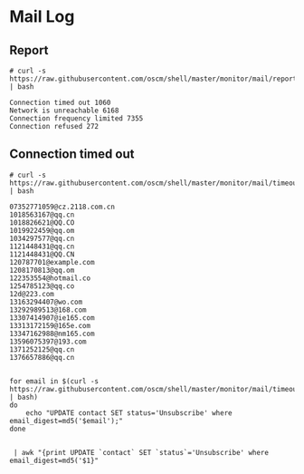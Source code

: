 Mail Log
===============

Report
-----------
	# curl -s https://raw.githubusercontent.com/oscm/shell/master/monitor/mail/report.sh | bash
	
	Connection timed out 1060
	Network is unreachable 6168
	Connection frequency limited 7355
	Connection refused 272

Connection timed out
---------------
	# curl -s https://raw.githubusercontent.com/oscm/shell/master/monitor/mail/timeout.sh | bash 
	
	07352771059@cz.2118.com.cn
	1018563167@qq.cn
	1018826621@QQ.CO
	1019922459@qq.om
	1034297577@qq.cn
	1121448431@qq.cn
	1121448431@QQ.CN
	120787701@example.com
	1208170813@qq.om
	122353554@hotmail.co
	1254785123@qq.co
	12d@223.com
	13163294407@wo.com
	13292989513@168.com
	13307414907@ie165.com
	13313172159@165e.com
	13347162988@nm165.com
	13596075397@193.com
	1371252125@qq.cn
	1376657886@qq.cn


	for email in $(curl -s https://raw.githubusercontent.com/oscm/shell/master/monitor/mail/timeout.sh | bash) 
	do
		echo "UPDATE contact SET status='Unsubscribe' where email_digest=md5('$email');" 
	done
	
	
	 | awk "{print UPDATE `contact` SET `status`='Unsubscribe' where email_digest=md5('$1}"
